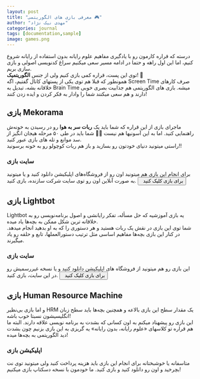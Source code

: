 ```yaml
---
layout: post
title: "معرفی بازی های الگوریتمی 🎮"
author: "مهدی نیک نژاد"
categories: journal
tags: [documentation,sample]
image: games.png
---
```


درسته که قراره کارمون رو با یادگیری مفاهیم علوم رایانه بدون استفاده از رایانه شروع کنیم، اما این اول راهه و حتما در ادامه مسیر سعی میکنیم سراغ کدنویسی اصولی و بازی سازی بریم.
<br />
توی این پست، قراره کمی بازی کنیم ولی از جنس <b>الگوریتمیک</b>! 🤔
<br />
همونطور که قبلا هم توی یکی از پستهای کانال گفتیم، اگه Screen Time 
صرف کارهای خلاقانه بشه، تبدیل به Brain Time
میشه. بازی های الگوریتمی هم جذابیت بصری خوبی دارند و هم سعی میکنند شما را وادار به فکر کردن و ایده زدن کنند!

## بازی Mekorama
ماجرای بازی از این قراره که شما باید یک <b>ربات سر به هوا</b> رو در رسیدن به خونه‌ش راهنمایی کنید. اما به این آسونیها هم نیست 🤦‍♂️
شما باید در طی ۵۰ مرحله هیجان انگیز از سد موانع و تله های بازی عبور کنید.
<br />
راستی میتونید دنیای خودتون رو بسازید و باز هم ربات کوچولو رو به خونه برسونید!!

### سایت بازی
برای انجام این بازی هم میتونید اون رو از فروشگاه‌های اپلیکیشن دانلود کنید و یا میتونید به صورت آنلاین اون رو توی سایت شرکت سازنده، بازی کنید.
<a href="https://play.mekorama.com/" target="_blank"><button class="btn" style="font-family: Vazirmatn; cursor: pointer;"><i class="fa fa-external-link" style="line-height: 22px; vertical-align: top"></i> &nbsp;  برای بازی کلیک کنید</button></a>

## بازی Lightbot
Lightbot یه بازی آموزشیه که حل مسأله، تفکر رایانشی و اصول برنامه‌نویسی رو
به خلاقانه ترین شکل ممکن به بچه‌ها یاد میده.
<br />
شما توی این بازی در نقش یک ربات هستید و هر دستوری را که به او بدهید انجام میدهد.
در کنار این بازی بچه‌ها مفاهیم اساسی مثل ترتیب دستورالعملها، تابع و حلقه رو یاد میگیرند.

### سایت بازی
این بازی رو هم میتونید از فروشگاه های اپلیکیشن دانلود کنید و یا نسخه غیررسمیش رو در این سایت، بازی کنید.
<a href="https://funkypotato.com/lightbot/" target="_blank"><button class="btn" style="font-family: Vazirmatn; cursor: pointer;"><i class="fa fa-external-link" style="line-height: 22px; vertical-align: top"></i> &nbsp;  برای بازی کلیک کنید</button></a>


## بازی Human Resource Machine
و اما بازی بی‌نظیر HRM
یک مقدار سطح این بازی بالاعه و همچنین بچه‌ها باید سطح زبان انگلیسیشون نسبتا خوب باشه!
<br />
این بازی رو پیشهناد میکنم به اون کسانی که بشدت به برنامه نویسی علاقه دارند. 
البته ما هم قراره تو کلاسهای «علوم رایانه، بدون رایانه» یه گریزی به این بازی بزنیم چون بشدت دید الگوریتمی به بچه‌ها میده!

### اپلیکیشن بازی
متاسفانه یا خوشبختانه برای انجام این بازی باید هزینه پرداخت کنید ولی میتونید توی نت بچرخید و اون رو دانلود کنید و بازی کنید.
ما خودمون با نسخه دسکتاپ بازی میکنیم!